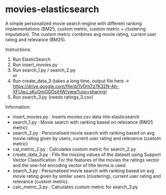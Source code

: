 # movies-elasticsearch

A simple personalized movie search engine with different ranking implementations (BM25, custom metric, custom metric + clustering imputation).
The custom metric combines avg movie rating, current user rating and relevance (BM25).

Instructions:
1. Run ElasticSearch
2. Run insert_movies.py
3. Run search_1.py / search_2.py  
or  
3. Run create_data_3 (takes a long time, output file here -> https://drive.google.com/file/d/1VDm7z7K32N-Ah-XFUwJ_sKuOmGGOsiHW/view?usp=sharing)
4. Run search_3.py (needs ratings_3.csv)

Information:
* insert_movies.py : Inserts movies.csv data into elasticsearch
* search_1.py : Movie search with ranking based on relevance (BM25 metric)
* search_2.py : Personalised movie search with ranking based on avg movie rating given by users, current user rating and relevance (custom metric)
* cal_metric_2.py : Calculates custom metric for search_2.py
* create_data_3.py : Fills the missing values of the dataset using Support Vector Classification. For the features of the movies the ratings vector and the one-hot encoding vector of title terms is used. 
* search_3.py : Personalised movie search with ranking based on avg movie rating given by similar users (clustering), current user rating and relevance (custom metric).
* calc_metric_3.py : Calculates custom metric for search_3.py
